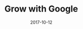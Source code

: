 ---
layout: site
title: "Grow with Google"
date: 2017-10-12
categories: [google]
version: 1.6.4
major: 1
minor: 6
patch: 4
slug: grow-with-google
link: https://grow.google/
permalink: /sites/:slug
---